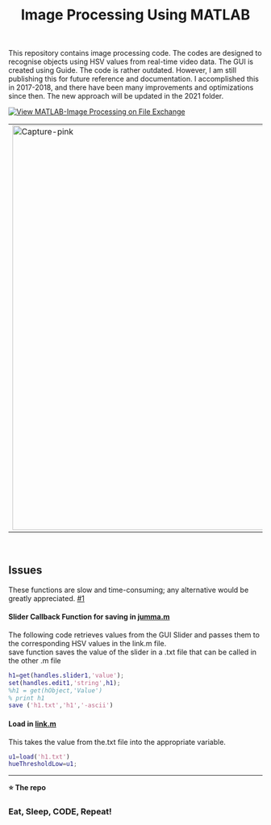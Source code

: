 <h1 align='center'> Image Processing Using MATLAB   </h1> <br>

This repository contains image processing code. The codes are designed to recognise objects using HSV values from real-time video data. The GUI is created using Guide.
The code is rather outdated. However, I am still publishing this for future reference and documentation. I accomplished this in 2017-2018, and there have been many improvements and optimizations since then. The new approach will be updated in the 2021 folder.



[![View MATLAB-Image Processing on File Exchange](https://www.mathworks.com/matlabcentral/images/matlab-file-exchange.svg)](https://in.mathworks.com/matlabcentral/fileexchange/99884-matlab-image-processing)


<table>
  <tr>
<td><img src="https://i.ibb.co/FzQd9qV/Capture-pink.jpg" alt="Capture-pink" border="0"  width="800">


</tr>
</table>
<br>

## Issues
These functions are slow and time-consuming; any alternative would be greatly appreciated. [#1]( https://github.com/sahq-azhar/MATLAB-Image_Processing/issues/1)
#### Slider Callback Function for saving in [jumma.m](https://github.com/sahq-azhar/MATLAB-Image_Processing/blob/0d2d4a87f790af99a2afabff9eb14113adf14b26/2017/1_Getting%20HSV%20values%20from%20slider-GUI/jumma.m#L84-L88)

The following code retrieves values from the GUI Slider and passes them to the corresponding HSV values in the link.m file. <br>
save function saves the value of the slider in a .txt file that can be called in the other .m file <br>
```matlab
h1=get(handles.slider1,'value');
set(handles.edit1,'string',h1);
%h1 = get(hObject,'Value')
% print h1
save ('h1.txt','h1','-ascii')
```



#### Load in [link.m](https://github.com/sahq-azhar/MATLAB-Image_Processing/blob/210f26366a2d4df259afa53062949875da368dc5/2017/1_Getting%20HSV%20values%20from%20slider-GUI/link.m#L11-L12)
This takes the value from the.txt file into the appropriate variable.
```matlab
u1=load('h1.txt')
hueThresholdLow=u1;
```





----------------------------------------------

**⭐ The repo**



### Eat, Sleep, CODE, Repeat!





